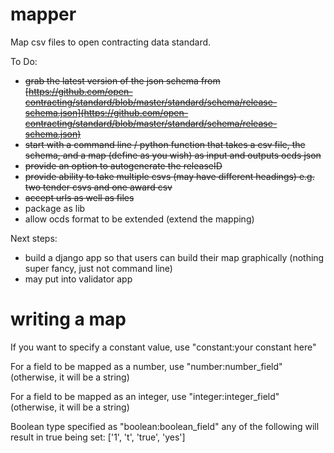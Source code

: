 mapper
======

Map csv files to open contracting data standard.

To Do:
- ~~grab the latest version of the json schema from [https://github.com/open-contracting/standard/blob/master/standard/schema/release-schema.json](https://github.com/open-contracting/standard/blob/master/standard/schema/release-schema.json)~~
- ~~start with a command line / python function that takes a csv file, the schema, and a map (define as you wish) as input and outputs ocds json~~
- ~~provide an option to autogenerate the releaseID~~
- ~~provide ability to take multiple csvs (may have different headings) e.g. two tender csvs and one award csv~~
- ~~accept urls as well as files~~
- package as lib
- allow ocds format to be extended (extend the mapping)

Next steps:
- build a django app so that users can build their map graphically (nothing super fancy, just not command line)
- may put into validator app

writing a map
=============

If you want to specify a constant value, use "constant:your constant here"

For a field to be mapped as a number, use "number:number_field" (otherwise, it
will be a string)

For a field to be mapped as an integer, use "integer:integer_field" (otherwise, it
will be a string)

Boolean type specified as "boolean:boolean_field" any of the following will
result in true being set: ['1', 't', 'true', 'yes']
